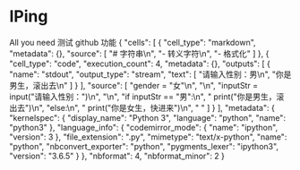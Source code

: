 # IPing
All you need
测试 github 功能 
{
 "cells": [
  {
   "cell_type": "markdown",
   "metadata": {},
   "source": [
    "# 字符串\n",
    "- 转义字符\n",
    "- 格式化"
   ]
  },
  {
   "cell_type": "code",
   "execution_count": 4,
   "metadata": {},
   "outputs": [
    {
     "name": "stdout",
     "output_type": "stream",
     "text": [
      "请输入性别：男\n",
      "你是男生，滚出去\n"
     ]
    }
   ],
   "source": [
    "gender = \"女\"\n",
    "\n",
    "inputStr = input(\"请输入性别：\")\n",
    "\n",
    "if inputStr == \"男\":\n",
    "    print(\"你是男生，滚出去\")\n",
    "else:\n",
    "    print(\"你是女生，快进来\")\n",
    "        "
   ]
  }
 ],
 "metadata": {
  "kernelspec": {
   "display_name": "Python 3",
   "language": "python",
   "name": "python3"
  },
  "language_info": {
   "codemirror_mode": {
    "name": "ipython",
    "version": 3
   },
   "file_extension": ".py",
   "mimetype": "text/x-python",
   "name": "python",
   "nbconvert_exporter": "python",
   "pygments_lexer": "ipython3",
   "version": "3.6.5"
  }
 },
 "nbformat": 4,
 "nbformat_minor": 2
}
